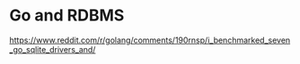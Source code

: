 # Go and RDBMS

https://www.reddit.com/r/golang/comments/190rnsp/i_benchmarked_seven_go_sqlite_drivers_and/